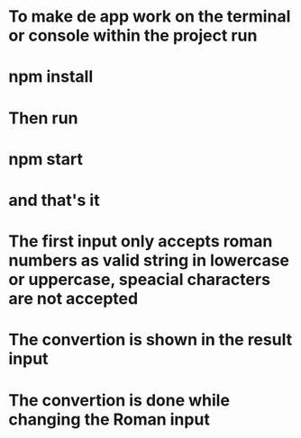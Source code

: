# To make de app work on the terminal or console within the project run
# npm install
# Then run
# npm start 
# and that's it

# The first input only accepts roman numbers as valid string in lowercase or uppercase, speacial characters are not accepted
# The convertion is shown in the result input
# The convertion is done while changing the Roman input